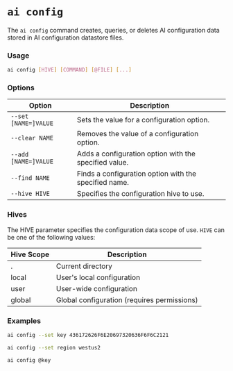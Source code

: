 # `ai config`

The `ai config` command creates, queries, or deletes AI configuration data stored in AI configuration datastore files.

### Usage

``` bash
ai config [HIVE] [COMMAND] [@FILE] [...]
```

### Options

| Option             | Description                                                                 |
|--------------------|-----------------------------------------------------------------------------|
| `--set [NAME=]VALUE`       | Sets the value for a configuration option.                                 |
| `--clear NAME`             | Removes the value of a configuration option.                              |
| `--add [NAME=]VALUE`       | Adds a configuration option with the specified value.                                |
| `--find NAME`              | Finds a configuration option with the specified name.                                 |
| `--hive HIVE`              | Specifies the configuration hive to use.                              |

### Hives

The HIVE parameter specifies the configuration data scope of use. `HIVE` can be one of the following values:

| Hive Scope | Description                       |
|------------|-----------------------------------|
| .          | Current directory                |
| local      | User's local configuration       |
| user       | User-wide configuration          |
| global     | Global configuration (requires permissions) |

### Examples

``` bash title="Set a configuration key"
ai config --set key 436172626F6E20697320636F6F6C2121
```

``` bash title="Set a region"
ai config --set region westus2
```

``` bash title="Query a configuration key"
ai config @key
```
